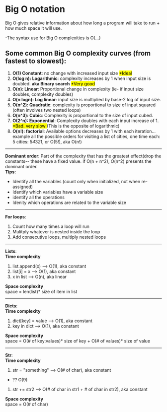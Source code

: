 # Big O notation
Big O gives relative information about how long a program will take to run + how much space it will use.  

-The syntax use for Big O complexities is O(...)

## Some common Big O complexity curves (from fastest to slowest):

1. **O(1) Constant**: no change with increased input size <mark>*Ideal</mark>
2. **O(log n): Logarithmic**: complexity increases by 1 when input size is doubled.  **aka Binary search**  <mark>*Very good</mark>
3. **O(n): Linear**: Proportional change in complexity (ie- if input size doubles, complexity doubles)
4. **O(n logn): Log linear**: input size is multiplied by base-2 log of input size.
5. **O(n^2): Quadratic**: complexity is proportional to size of input squared (often involves two nested loops)
6. **O(n^3): Cubic**: Complexity is proportional to the size of input cubed.
7. **O(2^n): Exponential**: Complexity doubles with each input increase of 1. <mark>*Bad. very slow </mark>(This is the opposite of logarithmic)
8. **O(n!): factorial**: Available options decreases by 1 with each iteration... example all the possible orders for visiting a list of cities, one time each: 5 cities: 5*4*3*2*1, or O(5!), aka O(n!)
---
**Dominant order**: Part of the complexity that has the greatest effect(drop the constants-- these have a fixed value.  if O(n + n^2), O(n^2) presents the dominant order.  
**Tips:**  
- Identify all the variables (count only when initialized, not when re-assigned)
- Identify which variables have a variable size
- identify all the operations
- Idenity which operations are related to the variable size
---
**For loops**:
1. Count how many times a loop will run
2. Mulitply whatever is nested inside the loop
3. Add consecutive loops, multiply nested loops
---
**Lists**:  
**Time complexity**
1. list.append(x)  --> O(1), aka constant
2. list[i] = x     --> O(1), aka constant
3. x in list       --> O(n), aka linear  
   
**Space complexity**   
space = len(list)* size of item in list

---
**Dicts**:  
**Time complexity**
1. dict[key] = value --> O(1), aka constant
2. key in dict       --> O(1), aka constant
   
**Space complexity**   
space = O(# of key:values)* size of key + O(# of values)* size of value

---
**Str**:  
**Time complexity**
1. str = "something"   --> O(# of char), aka constant
- ?? O(9)
1. str += str2         --> O(# of char in str1 + # of char in str2), aka constant
   
**Space complexity**   
space = O(# of char)